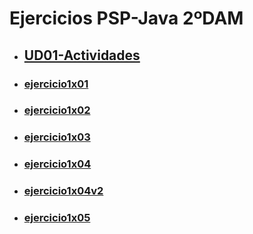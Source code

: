# Ejercicios PSP-Java 2ºDAM

- ## [UD01-Actividades](UD01-Actividades.pdf)
- ### [ejercicio1x01](EjerciciosPSP/src/ejercicio1x01)
- ### [ejercicio1x02](EjerciciosPSP/src/ejercicio1x02)
- ### [ejercicio1x03](EjerciciosPSP/src/ejercicio1x03)
- ### [ejercicio1x04](EjerciciosPSP/src/ejercicio1x04)
- ### [ejercicio1x04v2](EjerciciosPSP/src/ejercicio1x04v2)
- ### [ejercicio1x05](EjerciciosPSP/src/ejercicio1x05)